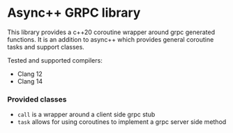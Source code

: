 # Async++ GRPC library
This library provides a c++20 coroutine wrapper around grpc generated functions.
It is an addition to async++ which provides general coroutine tasks and support classes.

Tested and supported compilers:
* Clang 12
* Clang 14

### Provided classes
* `call` is a wrapper around a client side grpc stub
* `task` allows for using coroutines to implement a grpc server side method